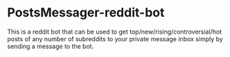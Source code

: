 # PostsMessager-reddit-bot

This is a reddit bot that can be used to get top/new/rising/controversial/hot posts of any number of subreddits to your private message inbox simply by sending a message to the bot.
